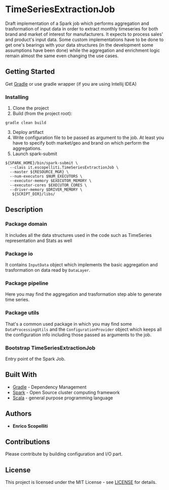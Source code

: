 # TimeSeriesExtractionJob

Draft implementation of a Spark job which performs aggregation and trasformation of input data in order to extract monthly timeseries for both brand and market of interest for manufacturers. It expects to process sales' and product's input data.
Some custom implementations have to be done to get one's bearings with your data structures (in the development some assumptions have been done) while the aggregation and enrichment logic remain almost the same even changing the use cases.

## Getting Started

Get [Gradle](https://gradle.org/install) or use gradle wrapper (if you are using Intellij IDEA)

### Installing

1. Clone the project
2. Build (from the project root):
```
gradle clean build
```
3. Deploy artifact
4. Write configuration file to be passed as argument to the job. At least you have to specify both market/geo and brand on which perform the aggregations.
5. Launch spark-submit
```
${SPARK_HOME}/bin/spark-submit \
  --class it.escopelliti.TimeSeriesExtractionJob \
  --master ${RESOURCE_MGR} \
  --num-executors $NUM_EXECUTORS \
  --executor-memory $EXECUTOR_MEMORY \
  --executor-cores $EXECUTOR_CORES \
  --driver-memory $DRIVER_MEMORY \
   ${SCRIPT_DIR}/libs/
```

## Description

### Package **domain**

It includes all the data structures used in the code such as TimeSeries representation and Stats as well

### Package **io**

It contains ```InputData``` object which implements the basic aggregation and trasformation on data read by ```DataLayer```.

### Package **pipeline**

Here you may find the aggregation and trasformation step able to generate time series.

### Package **utils**

That's a common used package in which you may find some ```DataProcessingUtils``` and the ```ConfigurationProvider``` object which keeps all the configuration info including those passed as arguments to the job.

### Bootstrap **TimeSeriesExtractionJob**

Entry point of the Spark Job.

## Built With

* [Gradle](https://gradle.org/) - Dependency Management
* [Spark](https://spark.apache.org/) - Open Source cluster computing framework
* [Scala](https://www.scala-lang.org/) - general purpose programming language

## Authors

* **Enrico Scopelliti**

## Contributions

Please contribute by building configuration and I/O part.

## License

This project is licensed under the MIT License - see [LICENSE](LICENSE) for details.